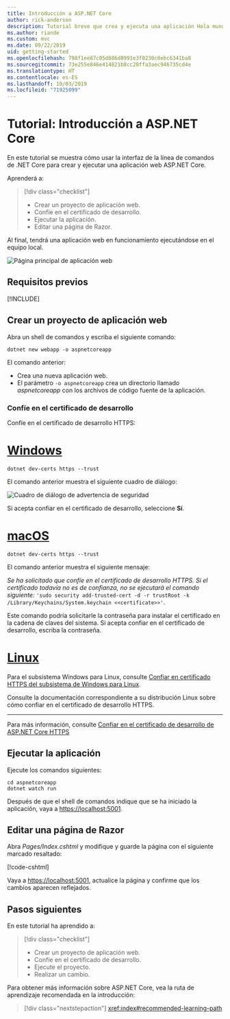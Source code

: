 ```yaml
---
title: Introducción a ASP.NET Core
author: rick-anderson
description: Tutorial breve que crea y ejecuta una aplicación Hola mundo básica mediante ASP.NET Core.
ms.author: riande
ms.custom: mvc
ms.date: 09/22/2019
uid: getting-started
ms.openlocfilehash: 798f1ee87c05d886d8991e3f0230c8ebc6341ba8
ms.sourcegitcommit: 73e255e846e414821b8cc20ffa3aec946735cd4e
ms.translationtype: HT
ms.contentlocale: es-ES
ms.lasthandoff: 10/03/2019
ms.locfileid: "71925099"
---
```

# <a name="tutorial-get-started-with-aspnet-core"></a>Tutorial: Introducción a ASP.NET Core

En este tutorial se muestra cómo usar la interfaz de la línea de comandos de .NET Core para crear y ejecutar una aplicación web ASP.NET Core.

Aprenderá a:

> [!div class="checklist"]
> * Crear un proyecto de aplicación web.
> * Confíe en el certificado de desarrollo.
> * Ejecutar la aplicación.
> * Editar una página de Razor.

Al final, tendrá una aplicación web en funcionamiento ejecutándose en el equipo local.

![Página principal de aplicación web](_static/home-page.png)

## <a name="prerequisites"></a>Requisitos previos

[!INCLUDE[](~/includes/3.0-SDK.md)]

## <a name="create-a-web-app-project"></a>Crear un proyecto de aplicación web

Abra un shell de comandos y escriba el siguiente comando:

```dotnetcli
dotnet new webapp -o aspnetcoreapp
```

El comando anterior:

* Crea una nueva aplicación web.  
* El parámetro `-o aspnetcoreapp` crea un directorio llamado *aspnetcoreapp* con los archivos de código fuente de la aplicación.

### <a name="trust-the-development-certificate"></a>Confíe en el certificado de desarrollo

Confíe en el certificado de desarrollo HTTPS:

# <a name="windowstabwindows"></a>[Windows](#tab/windows)

```dotnetcli
dotnet dev-certs https --trust
```

El comando anterior muestra el siguiente cuadro de diálogo:

![Cuadro de diálogo de advertencia de seguridad](~/getting-started/_static/cert.png)

Si acepta confiar en el certificado de desarrollo, seleccione **Sí**.

# <a name="macostabmacos"></a>[macOS](#tab/macos)

```dotnetcli
dotnet dev-certs https --trust
```

El comando anterior muestra el siguiente mensaje:

*Se ha solicitado que confíe en el certificado de desarrollo HTTPS. Si el certificado todavía no es de confianza, no se ejecutará el comando siguiente:* `'sudo security add-trusted-cert -d -r trustRoot -k /Library/Keychains/System.keychain <<certificate>>'`.

Este comando podría solicitarle la contraseña para instalar el certificado en la cadena de claves del sistema. Si acepta confiar en el certificado de desarrollo, escriba la contraseña.

# <a name="linuxtablinux"></a>[Linux](#tab/linux)

Para el subsistema Windows para Linux, consulte [Confiar en certificado HTTPS del subsistema de Windows para Linux](xref:security/enforcing-ssl#wsl).

Consulte la documentación correspondiente a su distribución Linux sobre cómo confiar en el certificado de desarrollo HTTPS.

---

Para más información, consulte [Confiar en el certificado de desarrollo de ASP.NET Core HTTPS ](xref:security/enforcing-ssl#trust-the-aspnet-core-https-development-certificate-on-windows-and-macos)

## <a name="run-the-app"></a>Ejecutar la aplicación

Ejecute los comandos siguientes:

```dotnetcli
cd aspnetcoreapp
dotnet watch run
```

Después de que el shell de comandos indique que se ha iniciado la aplicación, vaya a [https://localhost:5001](https://localhost:5001).

## <a name="edit-a-razor-page"></a>Editar una página de Razor

Abra *Pages/Index.cshtml* y modifique y guarde la página con el siguiente marcado resaltado:

[!code-cshtml[](sample/index.cshtml?highlight=9)]

Vaya a [https://localhost:5001](https://localhost:5001), actualice la página y confirme que los cambios aparecen reflejados.

## <a name="next-steps"></a>Pasos siguientes

En este tutorial ha aprendido a:

> [!div class="checklist"]
> * Crear un proyecto de aplicación web.
> * Confíe en el certificado de desarrollo.
> * Ejecute el proyecto.
> * Realizar un cambio.

Para obtener más información sobre ASP.NET Core, vea la ruta de aprendizaje recomendada en la introducción:

> [!div class="nextstepaction"]
> <xref:index#recommended-learning-path>
